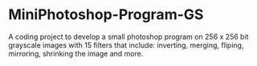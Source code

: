 # MiniPhotoshop-Program-GS
A coding project to develop a small photoshop program on 256 x 256 bit grayscale images with 15 filters that include: inverting, merging, fliping, mirroring, shrinking the image and more.
